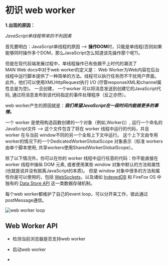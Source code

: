 # 初识 web worker

**1.出现的原因：**

*JavaScript单线程带来的不利因素*

首先要明白：JavaScript单线程的原因 --> **操作DOM**时，只能是单线程(否则如果能够同时操作多个DOM，那么JavaScript怎么知道该先操作那个呢?)。

但是在现代前端发展过程中，单线程操作已有些跟不上时代的潮流了  
MAN Web docs中对于web worker的定义是：
Web Worker为Web内容在后台线程中运行脚本提供了一种简单的方法。线程可以执行任务而不干扰用户界面。
此外，他们可以使用XMLHttpRequest执行 I/O  (尽管responseXML和channel属性总是为空)。
一旦创建， 一个worker 可以将消息发送到创建它的JavaScript代码, 通过将消息发布到该代码指定的事件处理程序（反之亦然）。

web worker产生的原因就是：***我们希望JavaScript在一段时间内能做更多的事情。***

一个 worker 是使用构造函数创建的一个对象（例如,Worker()）, 运行一个命名的 JavaScript文件 —> 这个文件包含了将在 worker 线程中运行的代码，并且 worker 在与当前 window不同的另一个全局上下文中运行。
这个上下文由专用worker的情况下的一个DedicatedWorkerGlobalScope 对象表示（标准 workers 由单个脚本使用; 共享workers使用SharedWorkerGlobalScope）。

除了以下情况外，你可以在你的 worker 线程中运行任意的代码：你不能直接在 worker 线程中操纵 DOM 元素, 或者使用某些 window 对象中默认的方法和属性(也就是说并没有脱离JavaScript的本质)。 
但是 window 对象中很多的方法和属性你是可以使用的，包括 [WebSockets](https://developer.mozilla.org/en-US/docs/Web/API/WebSockets_API)，以及诸如 [IndexedDB](https://developer.mozilla.org/en-US/docs/Web/API/IndexedDB_API) 和 FireFox OS 中独有的 [Data Store API](https://developer.mozilla.org/en-US/docs/Web/API/Data_Store_API) 这一类数据存储机制。

每个web worker都维护了自己的event loop，可以分开来工作，彼此通过postMessage通信。

![web worker loop](https://www.flygoing.cn/images/web-worker-loop.png)

## Web Worker API
- 检测当前浏览器是否支持web worker

- 启动web worker

- 
